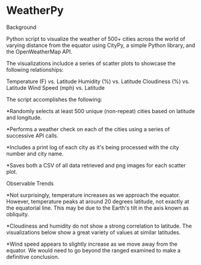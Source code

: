 # WeatherPy

Background

Python script to visualize the weather of 500+ cities across the world of varying distance from the equator using CityPy, a simple Python library, and the OpenWeatherMap API.

The visualizations includce a series of scatter plots to showcase the following relationships:

Temperature (F) vs. Latitude Humidity (%) vs. Latitude Cloudiness (%) vs. Latitude Wind Speed (mph) vs. Latitude

The script accomplishes the following:

*Randomly selects at least 500 unique (non-repeat) cities based on latitude and longitude.

*Performs a weather check on each of the cities using a series of successive API calls.

*Includes a print log of each city as it's being processed with the city number and city name.

*Saves both a CSV of all data retrieved and png images for each scatter plot.

Observable Trends

*Not surprisingly, temperature increases as we approach the equator. However, temperature peaks at around 20 degrees latitude, not exactly at the equatorial line. This may be due to the Earth's tilt in the axis known as obliquity.

*Cloudiness and humidity do not show a strong correlation to latitude. The visualizations below show a great variety of values at similar latitudes.

*Wind speed appears to slightly increase as we move away from the equator. We would need to go beyond the ranged examined to make a definitive conclusion.